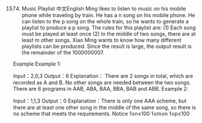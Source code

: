 1574. Music Playlist
中文English
Ming likes to listen to music on his mobile phone while traveling by train. He has a n song on his mobile phone. He can listen to the p song on the whole train, so he wants to generate a playlist to produce a p song. The rules for this playlist are:
(1) Each song must be played at least once
(2) In the middle of two songs, there are at least m other songs.
Xiao Ming wants to know how many different playlists can be produced. Since the result is large, the output result is the remainder of the 1000000007.

Example
Example 1:

Input：2,0,3
Output：6
Explanation：
There are 2 songs in total, which are recorded as A and B. 
No other songs are needed between the two songs.
There are 6 programs in AAB, ABA, BAA, BBA, BAB and ABB.
Example 2:

Input：1,1,3
Output：0
Explanation：There is only one AAA scheme, but there are at least one other song in the middle of the same song, so there is no scheme that meets the requirements.
Notice
1≤n≤100
1≤m≤n
1≤p≤100

